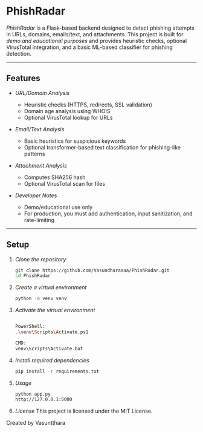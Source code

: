 # PhishRadar

*PhishRadar* is a Flask-based backend designed to detect phishing attempts in URLs, domains, emails/text, and attachments. This project is built for *demo and educational purposes* and provides heuristic checks, optional VirusTotal integration, and a basic ML-based classifier for phishing detection.

---

## Features

- *URL/Domain Analysis*
  - Heuristic checks (HTTPS, redirects, SSL validation)
  - Domain age analysis using WHOIS
  - Optional VirusTotal lookup for URLs

- *Email/Text Analysis*
  - Basic heuristics for suspicious keywords
  - Optional transformer-based text classification for phishing-like patterns

- *Attachment Analysis*
  - Computes SHA256 hash
  - Optional VirusTotal scan for files

- *Developer Notes*
  - Demo/educational use only
  - For production, you must add authentication, input sanitization, and rate-limiting

---

## Setup

1. *Clone the repository*
   ```bash
   git clone https://github.com/Vasundharaaaa/PhishRadar.git
   cd PhishRadar
   
2. *Create a virtual environment*
    ```bash
    python -m venv venv

3. *Activate the virtual environment*
   ```bash
   
   PowerShell:
   .\venv\Scripts\Activate.ps1
   
   CMD:
   venv\Scripts\Activate.bat
   
4. *Install required dependencies*
    ```bash
    pip install -r requirements.txt
    
5. *Usage*
   ```bash
   python app.py
   http://127.0.0.1:5000
   
6. *License*
This project is licensed under the MIT License.

Created by Vasuntthara
